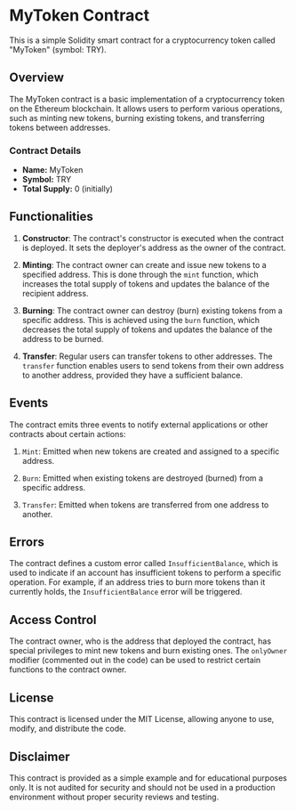 
# MyToken Contract

This is a simple Solidity smart contract for a cryptocurrency token called "MyToken" (symbol: TRY).

## Overview

The MyToken contract is a basic implementation of a cryptocurrency token on the Ethereum blockchain. It allows users to perform various operations, such as minting new tokens, burning existing tokens, and transferring tokens between addresses.

### Contract Details

- **Name:** MyToken
- **Symbol:** TRY
- **Total Supply:** 0 (initially)

## Functionalities

1. **Constructor**: The contract's constructor is executed when the contract is deployed. It sets the deployer's address as the owner of the contract.

2. **Minting**: The contract owner can create and issue new tokens to a specified address. This is done through the `mint` function, which increases the total supply of tokens and updates the balance of the recipient address.

3. **Burning**: The contract owner can destroy (burn) existing tokens from a specific address. This is achieved using the `burn` function, which decreases the total supply of tokens and updates the balance of the address to be burned.

4. **Transfer**: Regular users can transfer tokens to other addresses. The `transfer` function enables users to send tokens from their own address to another address, provided they have a sufficient balance.

## Events

The contract emits three events to notify external applications or other contracts about certain actions:

1. `Mint`: Emitted when new tokens are created and assigned to a specific address.

2. `Burn`: Emitted when existing tokens are destroyed (burned) from a specific address.

3. `Transfer`: Emitted when tokens are transferred from one address to another.

## Errors

The contract defines a custom error called `InsufficientBalance`, which is used to indicate if an account has insufficient tokens to perform a specific operation. For example, if an address tries to burn more tokens than it currently holds, the `InsufficientBalance` error will be triggered.

## Access Control

The contract owner, who is the address that deployed the contract, has special privileges to mint new tokens and burn existing ones. The `onlyOwner` modifier (commented out in the code) can be used to restrict certain functions to the contract owner.

## License

This contract is licensed under the MIT License, allowing anyone to use, modify, and distribute the code.

## Disclaimer

This contract is provided as a simple example and for educational purposes only. It is not audited for security and should not be used in a production environment without proper security reviews and testing.


